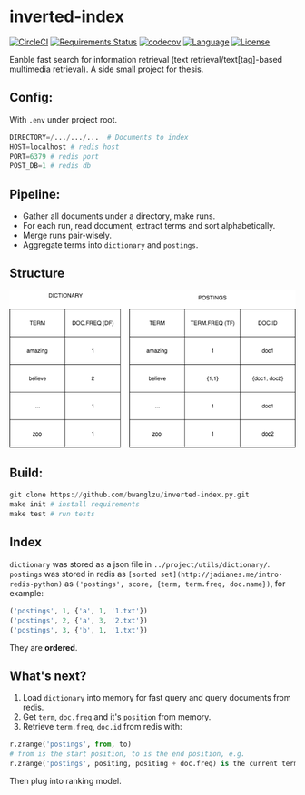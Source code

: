 # inverted-index

[![CircleCI](https://circleci.com/gh/bwanglzu/inverted-index.py/tree/master.svg?style=shield&circle)](https://circleci.com/gh/bwanglzu/inverted-index.py/tree/master)
[![Requirements Status](https://requires.io/github/bwanglzu/inverted-index.py/requirements.svg?branch=master)](https://requires.io/github/bwanglzu/inverted-index.py/requirements/?branch=master)
[![codecov](https://codecov.io/gh/bwanglzu/inverted-index.py/branch/master/graph/badge.svg)](https://codecov.io/gh/bwanglzu/inverted-index.py)
[![Language](https://img.shields.io/badge/language-python-brightgreen.svg)](https://www.python.org/)
[![License](http://img.shields.io/badge/license-MIT-blue.svg)](https://github.com/bwanglzu/inverted-index.py/blob/master/LICENSE)

Eanble fast search for information retrieval (text retrieval/text[tag]-based multimedia retrieval).
A side small project for thesis.

## Config:

With `.env` under project root.

```python
DIRECTORY=/.../.../...  # Documents to index
HOST=localhost # redis host
PORT=6379 # redis port
POST_DB=1 # redis db
```

## Pipeline:

- Gather all documents under a directory, make runs.
- For each run, read document, extract terms and sort alphabetically.
- Merge runs pair-wisely.
- Aggregate terms into `dictionary` and `postings`.

## Structure

![inverted-index](img/1.png)

## Build:

```python
git clone https://github.com/bwanglzu/inverted-index.py.git
make init # install requirements
make test # run tests
```

## Index

`dictionary` was stored as a json file in `../project/utils/dictionary/`.
`postings` was stored in redis as `[sorted set](http://jadianes.me/intro-redis-python)` as `('postings', score, {term, term.freq, doc.name})`, for example:

```python
('postings', 1, {'a', 1, '1.txt'})
('postings', 2, {'a', 3, '2.txt'})
('postings', 3, {'b', 1, '1.txt'})
```

They are **ordered**.

## What's next?

1. Load `dictionary` into memory for fast query and query documents from redis.
2. Get `term`, `doc.freq` and it's `position` from memory.
3. Retrieve `term.freq`, `doc.id` from redis with:

```python
r.zrange('postings', from, to)
# from is the start position, to is the end position, e.g.
r.zrange('postings', positing, positing + doc.freq) is the current term's postings
```

Then plug into ranking model.